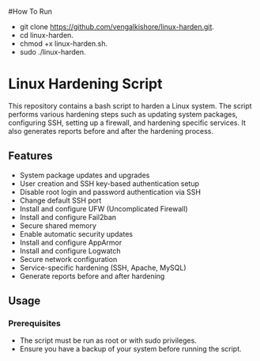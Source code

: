 #How To Run 

- git clone https://github.com/vengalkishore/linux-harden.git.
- cd linux-harden.
- chmod +x linux-harden.sh.
- sudo ./linux-harden.

# Linux Hardening Script

This repository contains a bash script to harden a Linux system. The script performs various hardening steps such as updating system packages, configuring SSH, setting up a firewall, and hardening specific services. It also generates reports before and after the hardening process.

## Features

- System package updates and upgrades
- User creation and SSH key-based authentication setup
- Disable root login and password authentication via SSH
- Change default SSH port
- Install and configure UFW (Uncomplicated Firewall)
- Install and configure Fail2ban
- Secure shared memory
- Enable automatic security updates
- Install and configure AppArmor
- Install and configure Logwatch
- Secure network configuration
- Service-specific hardening (SSH, Apache, MySQL)
- Generate reports before and after hardening

## Usage

### Prerequisites

- The script must be run as root or with sudo privileges.
- Ensure you have a backup of your system before running the script.
